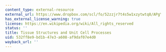 ```yaml
---
content_type: external-resource
external_url: https://www.dropbox.com/scl/fo/52zzjr7t4s5w1xzytwtq8/APgYYa1X0vHAg9FKhxmSO2A/Chapters/Chapter%202%20Tissue%20Structures%20and%20Unit%20Cell%20Processes?dl=0&rlkey=qojtvzyd9q8cpudjtvj939i69
has_external_license_warning: true
license: https://en.wikipedia.org/wiki/All_rights_reserved
status: ''
title: Tissue Structures and Unit Cell Processes
uid: 532ff8e9-bd1b-47e3-a608-af9daf07e4d0
wayback_url: ''
---
```

